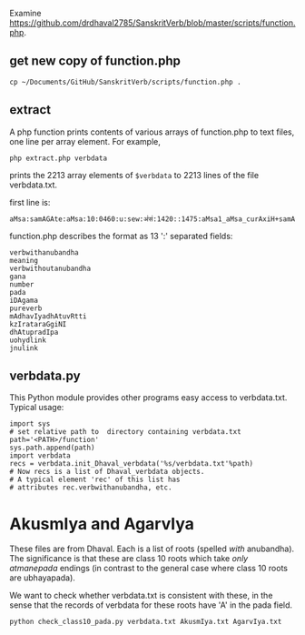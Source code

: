 
Examine https://github.com/drdhaval2785/SanskritVerb/blob/master/scripts/function.php.

## get new copy of function.php
```
cp ~/Documents/GitHub/SanskritVerb/scripts/function.php .
```
## extract
A php function prints contents of various arrays of function.php to text files,
one line per array element. For example,
```
php extract.php verbdata
```
prints the 2213 array elements of `$verbdata` to 2213 lines of the file
verbdata.txt.

first line is:
```
aMsa:samAGAte:aMsa:10:0460:u:sew:अं॑स॑:1420::1475:aMsa1_aMsa_curAxiH+samAGAwe:
```

function.php describes the format as 13 ':' separated fields:

```
verbwithanubandha
meaning
verbwithoutanubandha
gana
number
pada
iDAgama
pureverb
mAdhavIyadhAtuvRtti
kzIrataraGgiNI
dhAtupradIpa
uohydlink
jnulink
```

## verbdata.py
This Python module provides other programs easy access to
verbdata.txt.   Typical usage:
```
import sys
# set relative path to  directory containing verbdata.txt
path='<PATH>/function'
sys.path.append(path) 
import verbdata
recs = verbdata.init_Dhaval_verbdata('%s/verbdata.txt'%path)
# Now recs is a list of Dhaval_verbdata objects.
# A typical element 'rec' of this list has
# attributes rec.verbwithanubandha, etc.  
```


# AkusmIya and AgarvIya

These files are from Dhaval.  Each is a list of roots (spelled
*with* anubandha).  The significance is that these are class 10 roots
which take *only atmanepada* endings  (in contrast to the general case
where class 10 roots are ubhayapada).

We want to check whether verbdata.txt is consistent with these, in the
sense that the records of verbdata for these roots have 'A' in the pada
field.
```
python check_class10_pada.py verbdata.txt AkusmIya.txt AgarvIya.txt
```
